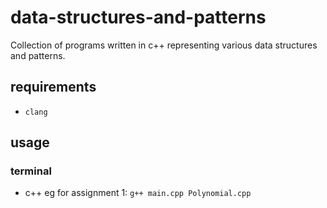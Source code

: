 # data-structures-and-patterns

Collection of programs written in c++ representing various data structures and patterns.

## requirements
- `clang`

## usage

### terminal
- c++ eg for assignment 1: `g++ main.cpp Polynomial.cpp`